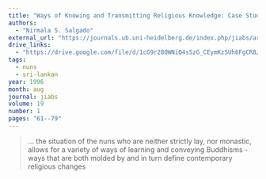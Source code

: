```yaml
---
title: "Ways of Knowing and Transmitting Religious Knowledge: Case Studies of Theravāda Buddhist Nuns"
authors:
  - "Nirmala S. Salgado"
external_url: "https://journals.ub.uni-heidelberg.de/index.php/jiabs/article/view/8842/2749"
drive_links:
  - "https://drive.google.com/file/d/1cG9r28OWNiQ4sSzG_CEymKzSUh6FgCR8/view?usp=drivesdk"
tags:
  - nuns
  - sri-lankan
year: 1996
month: aug
journal: jiabs
volume: 19
number: 1
pages: "61--79"
---
```


> … the situation of the nuns  who  are  neither  strictly  lay,  nor  monastic,  allows  for  a  variety  of  ways  of  learning  and  conveying Buddhisms - ways  that  are both  molded  by  and  in  turn  define  contemporary religious changes
